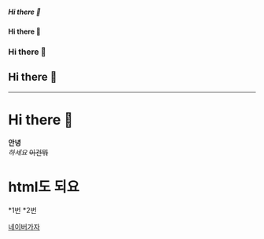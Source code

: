 ##### Hi there 👋
#### Hi there 👋
### Hi there 👋
## Hi there 👋
---
# Hi there 👋

**안녕**<br>
*하세요*
~~이건뭐~~
<h1>html도 되요</h2>

*1번
*2번

[네이버가자](https://www.naver.com)

<!--
**9ony/9ony** is a ✨ _special_ ✨ repository because its `README.md` (this file) appears on your GitHub profile.

Here are some ideas to get you started:

- 🔭 I’m currently working on ...
- 🌱 I’m currently learning ...
- 👯 I’m looking to collaborate on ...
- 🤔 I’m looking for help with ...
- 💬 Ask me about ...
- 📫 How to reach me: ...
- 😄 Pronouns: ...
- ⚡ Fun fact: ...
-->
